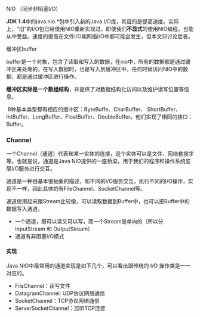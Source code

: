 NIO （同步非阻塞I/O）

**JDK 1.4**中的java.nio.*包中引入新的Java I/O库，其目的是提高速度。实际上，“旧”的I/O包已经使用NIO重新实现过，即使我们**不显式**的使用NIO编程，也能从中受益。速度的提高在文件I/O和网络I/O中都可能会发生，但本文只讨论后者。

缓冲区buffer

​    buffer是一个对象，包含了读取和写入的数据，在nio中，所有的数据都是通过缓冲区来处理的。在写入数据时，也是写入到缓冲区中。任何时候访问NIO中的数据，都是通过缓冲区进行操作。

​    **缓冲区实际是一个数组结构**，并提供了对数据结构化访问以及维护读写位置等信息。

​    8种基本类型都有相应的缓冲区：ByteBuffe、CharBuffer、 ShortBuffer、IntBuffer、LongBuffer、FloatBuffer、DoubleBuffer。他们实现了相同的接口：Buffer。

### Channel

一个Channel（通道）代表和某一实体的连接，这个实体可以是文件、网络套接字等。也就是说，通道是Java NIO提供的一座桥梁，用于我们的程序和操作系统底层I/O服务进行交互。

通道是一种很基本很抽象的描述，和不同的I/O服务交互，执行不同的I/O操作，实现不一样，因此具体的有FileChannel、SocketChannel等。

通道使用起来跟Stream比较像，可以读取数据到Buffer中，也可以把Buffer中的数据写入通道。

- 一个通道，既可以读又可以写，而一个Stream是单向的（所以分 InputStream 和 OutputStream）
- 通道有非阻塞I/O模式

#### 实现

Java NIO中最常用的通道实现是如下几个，可以看出跟传统的 I/O 操作类是一一对应的。

- FileChannel：读写文件
- DatagramChannel: UDP协议网络通信
- SocketChannel：TCP协议网络通信
- ServerSocketChannel：监听TCP连接